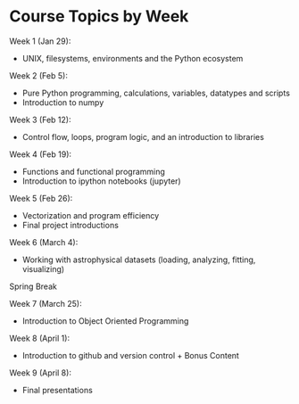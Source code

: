 # Course Topics by Week 

Week 1 (Jan 29): 
- UNIX, filesystems, environments and the Python ecosystem

Week 2 (Feb 5): 
- Pure Python programming, calculations, variables, datatypes and scripts 
- Introduction to numpy

Week 3 (Feb 12): 
- Control flow, loops, program logic, and an introduction to libraries

Week 4 (Feb 19): 
- Functions and functional programming
- Introduction to ipython notebooks (jupyter)

Week 5 (Feb 26): 
- Vectorization and program efficiency
- Final project introductions 

Week 6 (March 4): 
-  Working with astrophysical datasets (loading, analyzing, fitting, visualizing)

Spring Break 

Week 7 (March 25): 
- Introduction to Object Oriented Programming 

Week 8 (April 1): 
- Introduction to github and version control + Bonus Content

Week 9 (April 8): 
- Final presentations 


